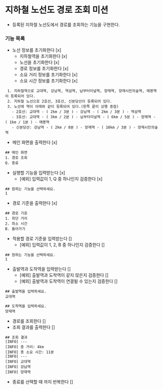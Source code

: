 # 지하철 노선도 경로 조회 미션
- 등록된 지하철 노선도에서 경로를 조회하는 기능을 구현한다.

### 기능 목록
- 노선 정보를 초기화한다 [x]
  - 지하철역을 초기화한다 [x]
  - 노선을 초기화한다 [x]
  - 경로 정보를 초기화한다 [x]
  - 소요 거리 정보를 초기화한다 [x]
  - 소요 시간 정보를 초기화한다 [x]
```
 1. 지하철역으로 교대역, 강남역, 역삼역, 남부터미널역, 양재역, 양재시민의숲역, 매봉역이 등록되어 있다.
 2. 지하철 노선으로 2호선, 3호선, 신분당선이 등록되어 있다.
 3. 노선에 역이 아래와 같이 등록되어 있다.(왼쪽 끝이 상행 종점)
   - 2호선: 교대역 - ( 2km / 3분 ) - 강남역 - ( 2km / 3분 ) - 역삼역
   - 3호선: 교대역 - ( 3km / 2분 ) - 남부터미널역 - ( 6km / 5분 ) - 양재역 - ( 1km / 1분 ) - 매봉역
   - 신분당선: 강남역 - ( 2km / 8분 ) - 양재역 - ( 10km / 3분 ) - 양재시민의숲역
 ```
- 메인 화면을 출력한다 [x]
```
## 메인 화면
1. 경로 조회
Q. 종료
```
- 실행할 기능을 입력받는다 [x]
  - [예외] 입력값이 1, Q 중 하나인지 검증한다 [x]
```
## 원하는 기능을 선택하세요.
1
```
- 경로 기준을 출력한다 [x]
```
## 경로 기준
1. 최단 거리
2. 최소 시간
B. 돌아가기
```
- 적용할 경로 기준을 입력받는다 []
    - [예외] 입력값이 1, 2, B 중 하나인지 검증한다 []
```
## 원하는 기능을 선택하세요.
1
```
- 출발역과 도착역을 입력받는다 []
  - [예외] 출발역과 도착역이 같지 않은지 검증한다 []
  - [예외] 출발역과 도착역이 연결될 수 있는지 검증한다 []
```
## 출발역을 입력하세요.
교대역

## 도착역을 입력하세요.
양재역
```
- 경로를 조회한다 []
- 조회 결과를 출력한다 []
```
## 조회 결과
[INFO] ---
[INFO] 총 거리: 4km
[INFO] 총 소요 시간: 11분
[INFO] ---
[INFO] 교대역
[INFO] 강남역
[INFO] 양재역
```
- 종료를 선택할 때 까지 반복한다 []
